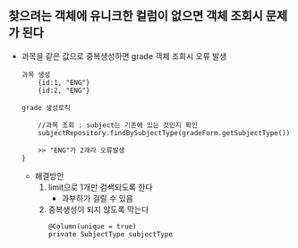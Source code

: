 ## 찾으려는 객체에 유니크한 컬럼이 없으면 객체 조회시 문제가 된다
- 과목을 같은 값으로 중복생성하면 grade 객체 조회시 오류 발생
    ```
    과목 생성
        {id:1, "ENG"}
        {id:2, "ENG"} 

    grade 생성로직

        //과목 조회 : subject는 기존에 있는 것인지 확인
        subjectRepository.findBySubjectType(gradeForm.getSubjectType())

        >> "ENG"가 2개라 오류발생
    }
    ```
    - 해결방안
        1. limit으로 1개만 검색되도록 한다
            - 과부하가 걸릴 수 있음
        2. 중복생성이 되지 않도록 막는다
            ```
            @Column(unique = true)
            private SubjectType subjectType
            ```